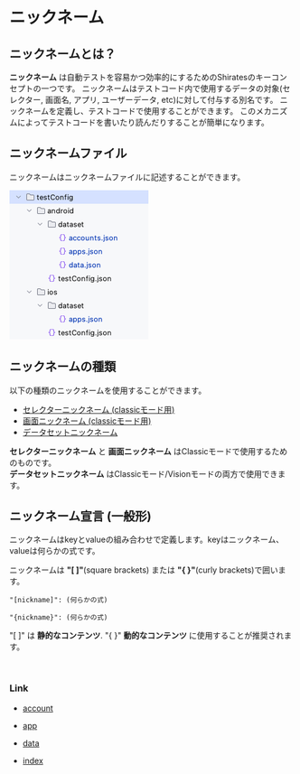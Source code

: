 # ニックネーム

## ニックネームとは？

**ニックネーム** は自動テストを容易かつ効率的にするためのShiratesのキーコンセプトの一つです。
ニックネームはテストコード内で使用するデータの対象(セレクター, 画面名, アプリ, ユーザーデータ, etc)に対して付与する別名です。
ニックネームを定義し、テストコードで使用することができます。
このメカニズムによってテストコードを書いたり読んだりすることが簡単になります。

## ニックネームファイル

ニックネームはニックネームファイルに記述することができます。

![nickname_files](_images/nickname_files.png)

## ニックネームの種類

以下の種類のニックネームを使用することができます。

- [セレクターニックネーム (classicモード用)](../../../classic/basic/selector_and_nickname/nickname/selector_nickname_ja.md)
- [画面ニックネーム (classicモード用)](../../../classic/basic/selector_and_nickname/nickname/screen_nickname_ja.md)
- [データセットニックネーム](../../../classic/basic/selector_and_nickname/nickname/dataset_nickname_ja.md)

**セレクターニックネーム** と **画面ニックネーム** はClassicモードで使用するためのものです。<br>
**データセットニックネーム** はClassicモード/Visionモードの両方で使用できます。

## ニックネーム宣言 (一般形)

ニックネームはkeyとvalueの組み合わせで定義します。keyはニックネーム、valueは何らかの式です。

ニックネームは **"[ ]"**(square brackets) または **"{ }"**(curly brackets)で囲います。

```
"[nickname]": (何らかの式)
```

```
"{nickname}": (何らかの式)
```

"[ ]" は **静的なコンテンツ**. "{ }" **動的なコンテンツ** に使用することが推奨されます。

<br>

### Link

- [account](../../../vision/basic/function_property/data_storage/account_ja.md)
- [app](basic/function_property/data_storage/app_ja.md)
- [data](basic/function_property/data_storage/data_ja.md)


- [index](../../../index_ja.md)


